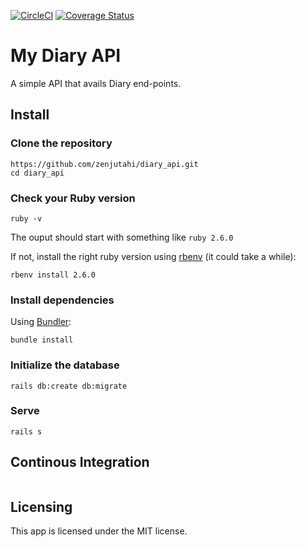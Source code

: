 [![CircleCI](https://circleci.com/gh/zenjutahi/diary_api.svg?style=svg)](https://circleci.com/gh/zenjutahi/diary_api)
[![Coverage Status](https://coveralls.io/repos/github/zenjutahi/diary_api/badge.svg?branch=develop)](https://coveralls.io/github/zenjutahi/diary_api?branch=develop)

# My Diary API
A simple API that avails Diary end-points.

## Install

### Clone the repository

```shell
https://github.com/zenjutahi/diary_api.git
cd diary_api
```

### Check your Ruby version

```shell
ruby -v
```

The ouput should start with something like `ruby 2.6.0`

If not, install the right ruby version using [rbenv](https://github.com/rbenv/rbenv) (it could take a while):

```shell
rbenv install 2.6.0
```

### Install dependencies

Using [Bundler](https://github.com/bundler/bundler):

```shell
bundle install
```

### Initialize the database

```shell
rails db:create db:migrate
```

### Serve

```shell
rails s
```
## Continous Integration
``` using coveralls and circle CI
```
## Licensing
This app is licensed under the MIT license.
